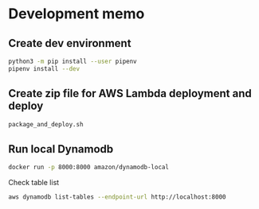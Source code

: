 
# Development memo

## Create dev environment

```bash
python3 -m pip install --user pipenv
pipenv install --dev
```

## Create zip file for AWS Lambda deployment and deploy

```bash
package_and_deploy.sh
```

## Run local Dynamodb

```bash
docker run -p 8000:8000 amazon/dynamodb-local
```

Check table list

```bash
aws dynamodb list-tables --endpoint-url http://localhost:8000
```